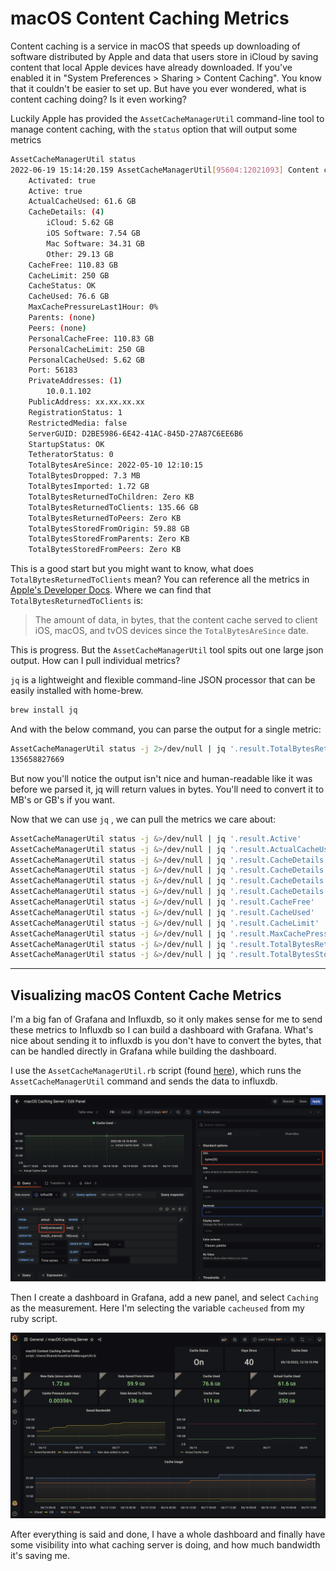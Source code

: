 # macOS Content Caching Metrics



Content caching is a service in macOS that speeds up downloading of software distributed by Apple and data that users store in iCloud by saving content that local Apple devices have already downloaded.  If you've enabled it in "System Preferences > Sharing > Content Caching". You know that it couldn't be easier to set up. But have you ever wondered, what is content caching doing? Is it even working?

Luckily Apple has provided the `AssetCacheManagerUtil` command-line tool to manage content caching, with the `status` option that will output some metrics

```bash
AssetCacheManagerUtil status                                                          
2022-06-19 15:14:20.159 AssetCacheManagerUtil[95604:12021093] Content caching status:
    Activated: true
    Active: true
    ActualCacheUsed: 61.6 GB
    CacheDetails: (4)
        iCloud: 5.62 GB
        iOS Software: 7.54 GB
        Mac Software: 34.31 GB
        Other: 29.13 GB
    CacheFree: 110.83 GB
    CacheLimit: 250 GB
    CacheStatus: OK
    CacheUsed: 76.6 GB
    MaxCachePressureLast1Hour: 0%
    Parents: (none)
    Peers: (none)
    PersonalCacheFree: 110.83 GB
    PersonalCacheLimit: 250 GB
    PersonalCacheUsed: 5.62 GB
    Port: 56183
    PrivateAddresses: (1)
        10.0.1.102
    PublicAddress: xx.xx.xx.xx
    RegistrationStatus: 1
    RestrictedMedia: false
    ServerGUID: D2BE5986-6E42-41AC-845D-27A87C6EE6B6
    StartupStatus: OK
    TetheratorStatus: 0
    TotalBytesAreSince: 2022-05-10 12:10:15
    TotalBytesDropped: 7.3 MB
    TotalBytesImported: 1.72 GB
    TotalBytesReturnedToChildren: Zero KB
    TotalBytesReturnedToClients: 135.66 GB
    TotalBytesReturnedToPeers: Zero KB
    TotalBytesStoredFromOrigin: 59.88 GB
    TotalBytesStoredFromParents: Zero KB
    TotalBytesStoredFromPeers: Zero KB
```

This is a good start but you might want to know, what does `TotalBytesReturnedToClients` mean? You can reference all the metrics in [Apple's Developer Docs](https://developer.apple.com/documentation/devicemanagement/contentcachinginformationresponse/statusresponse?changes=latest_minor). Where we can find that `TotalBytesReturnedToClients` is:

> The amount of data, in bytes, that the content cache served to client iOS, macOS, and tvOS devices since the `TotalBytesAreSince` date.

This is progress. But the `AssetCacheManagerUtil` tool spits out one large json output. How can I pull individual metrics?

`jq` is a lightweight and flexible command-line JSON processor that can be easily installed with home-brew.

```bash
brew install jq
```

 And with the below command, you can parse the output for a single metric:

```bash
AssetCacheManagerUtil status -j 2>/dev/null | jq '.result.TotalBytesReturnedToClients'
135658827669
```

But now you'll notice the output isn't nice and human-readable like it was before we parsed it, jq will return values in bytes. You'll need to convert it to MB's or GB's if you want.

Now that we can use `jq` , we can pull the metrics we care about:

```bash
AssetCacheManagerUtil status -j &>/dev/null | jq '.result.Active'  
AssetCacheManagerUtil status -j &>/dev/null | jq '.result.ActualCacheUsed'  
AssetCacheManagerUtil status -j &>/dev/null | jq '.result.CacheDetails.iCloud' 
AssetCacheManagerUtil status -j &>/dev/null | jq '.result.CacheDetails."iOS Software"'  
AssetCacheManagerUtil status -j &>/dev/null | jq '.result.CacheDetails."Mac Software"'   
AssetCacheManagerUtil status -j &>/dev/null | jq '.result.CacheDetails.Other' 
AssetCacheManagerUtil status -j &>/dev/null | jq '.result.CacheFree' 
AssetCacheManagerUtil status -j &>/dev/null | jq '.result.CacheUsed'  
AssetCacheManagerUtil status -j &>/dev/null | jq '.result.CacheLimit' 
AssetCacheManagerUtil status -j &>/dev/null | jq '.result.MaxCachePressureLast1Hour' 
AssetCacheManagerUtil status -j &>/dev/null | jq '.result.TotalBytesReturnedToClients' 
AssetCacheManagerUtil status -j &>/dev/null | jq '.result.TotalBytesStoredFromOrigin' 
```

----

## Visualizing macOS Content Cache Metrics

I'm a big fan of Grafana and Influxdb, so it only makes sense for me to send these metrics to Influxdb so I can build a dashboard with Grafana. What's nice about sending it to influxdb is you don't have to convert the bytes, that can be handled directly in Grafana while building the dashboard.

I use the `AssetCacheManagerUtil.rb` script (found [here](https://github.com/nlscott/Scripts/blob/master/macOS%20Content%20Cache/scripts/AssetCacheManagerUtil.rb)), which runs the `AssetCacheManagerUtil` command and sends the data to influxdb.

![Screen Shot 2022-06-19 at 4.13.33 PM](support/002.png)

Then I create a dashboard in Grafana, add a new panel, and select `Caching` as the measurement. Here I'm selecting the variable `cacheused` from my ruby script.

![Screen Shot 2022-06-19 at 3.16.34 PM](support/001.png)

After everything is said and done, I have a whole dashboard and finally have some visibility into what caching server is doing, and how much bandwidth it's saving me.
